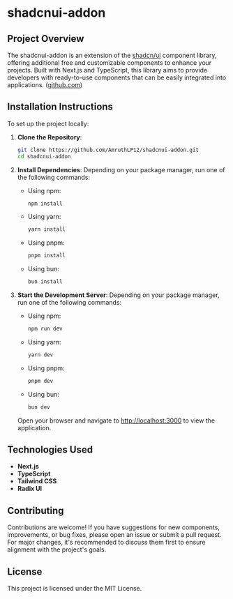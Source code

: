 # shadcnui-addon

## Project Overview

The shadcnui-addon is an extension of the [shadcn/ui](https://github.com/shadcn-ui/ui) component library, offering additional free and customizable components to enhance your projects. Built with Next.js and TypeScript, this library aims to provide developers with ready-to-use components that can be easily integrated into applications. ([github.com](https://github.com/AmruthLP12/shadcnui-addon))

## Installation Instructions

To set up the project locally:

1. **Clone the Repository**:
   ```bash
   git clone https://github.com/AmruthLP12/shadcnui-addon.git
   cd shadcnui-addon
   ```

2. **Install Dependencies**:
   Depending on your package manager, run one of the following commands:
   - Using npm:
     ```bash
     npm install
     ```
   - Using yarn:
     ```bash
     yarn install
     ```
   - Using pnpm:
     ```bash
     pnpm install
     ```
   - Using bun:
     ```bash
     bun install
     ```

3. **Start the Development Server**:
   Depending on your package manager, run one of the following commands:
   - Using npm:
     ```bash
     npm run dev
     ```
   - Using yarn:
     ```bash
     yarn dev
     ```
   - Using pnpm:
     ```bash
     pnpm dev
     ```
   - Using bun:
     ```bash
     bun dev
     ```

   Open your browser and navigate to [http://localhost:3000](http://localhost:3000) to view the application.


## Technologies Used

- **Next.js**
- **TypeScript**
- **Tailwind CSS**
- **Radix UI**

## Contributing

Contributions are welcome! If you have suggestions for new components, improvements, or bug fixes, please open an issue or submit a pull request. For major changes, it's recommended to discuss them first to ensure alignment with the project's goals.

## License

This project is licensed under the MIT License.
